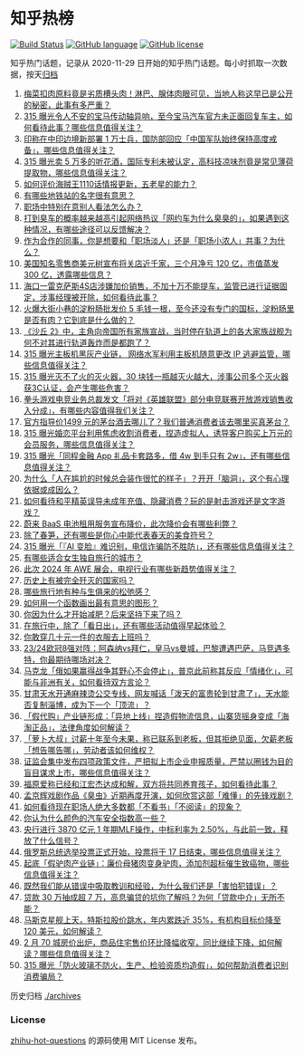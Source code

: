 # 知乎热榜
[![Build Status](https://github.com/ToWeLong/zhihu-hot-questions/workflows/CI/badge.svg)](https://github.com/ToWeLong/zhihu-hot-questions/actions)
[![GitHub language](https://img.shields.io/badge/language-golang-orange.svg)](https://golang.org/)
[![GitHub license](https://img.shields.io/github/license/ToWeLong/zhihu-hot-questions)](https://github.com/ToWeLong/zhihu-hot-questions/blob/main/LICENSE)

知乎热门话题，记录从 2020-11-29 日开始的知乎热门话题。每小时抓取一次数据，按天[归档](./archives)

<!-- BEGIN -->

1. [梅菜扣肉原料竟是劣质槽头肉！淋巴、腺体肉眼可见，当地人称这早已是公开的秘密，此事有多严重？](https://www.zhihu.com/question/648738609)
1. [315 曝光令人不安的宝马传动轴异响，至今宝马汽车官方未正面回复车主，如何看待此事？哪些信息值得关注？](https://www.zhihu.com/question/648744029)
1. [印称在中印边境新部署 1 万士兵，国防部回应「中国军队始终保持高度戒备」，哪些信息值得关注？](https://www.zhihu.com/question/648699020)
1. [315 曝光卖 5 万多的听花酒，国际专利未被认定，高科技凉味剂竟是常见薄荷提取物，哪些信息值得关注？](https://www.zhihu.com/question/648739176)
1. [如何评价海贼王1110话情报更新，五老星的能力？](https://www.zhihu.com/question/648324577)
1. [有哪些地铁站的名字很有意思？](https://www.zhihu.com/question/648235423)
1. [职场中特别在意别人看法怎么办？](https://www.zhihu.com/question/648153927)
1. [打到臭车的概率越来越高引起网络热议「网约车为什么臭臭的」，如果遇到这种情况，有哪些途径可以反馈解决？](https://www.zhihu.com/question/648693255)
1. [作为合作的同事，你是想要和「职场淡人」还是「职场小浓人」共事？为什么？](https://www.zhihu.com/question/648252555)
1. [美国知名零售商美元树宣布将关店近千家，三个月净亏 120 亿，市值蒸发 300 亿，透露哪些信息？](https://www.zhihu.com/question/648586093)
1. [海口一雷克萨斯4S店涉嫌加价销售，不加十万不能提车，监管已进行证据固定，涉事经理被开除，如何看待此事？](https://www.zhihu.com/question/648586179)
1. [火爆大街小巷的淀粉肠批发价 5 毛钱一根，至今还没有专门的国标，淀粉肠里是否有肉？它到底是什么做的？](https://www.zhihu.com/question/648725072)
1. [《沙丘 2》中，主角向帝国所有家族宣战，当时停在轨道上的各大家族战舰为何不对其进行轨道轰炸而是都跑了？](https://www.zhihu.com/question/648325095)
1. [315 曝光主板机黑灰产业链， 网络水军利用主板机随意更改 IP 逃避监管，哪些信息值得关注？](https://www.zhihu.com/question/648734561)
1. [315 曝光灭不了火的灭火器，30 块钱一瓶越灭火越大，涉事公司多个灭火器获3C认证，会产生哪些危害？](https://www.zhihu.com/question/648737272)
1. [拳头游戏电竞业务总裁发文「将对《英雄联盟》部分电竞联赛开放游戏销售收入分成」，有哪些内容值得我们关注？](https://www.zhihu.com/question/648656932)
1. [官方指导价1499 元的茅台酒去哪儿了？我们普通消费者该去哪里买真茅台？](https://www.zhihu.com/question/648656253)
1. [315 曝光婚恋平台利用焦虑收割消费者，捏造虚拟人，诱导客户购买上万元的会员服务，哪些信息值得关注？](https://www.zhihu.com/question/648742620)
1. [315 曝光「同程金融 App 礼品卡套路多，借 4w 到手只有 2w」，还有哪些信息值得关注？](https://www.zhihu.com/question/648745679)
1. [为什么「人在尴尬的时候总会装作很忙的样子」？开开「脑洞」，这个有心理依据或成因么？](https://www.zhihu.com/question/646235373)
1. [如何看待和平精英误导未成年充值、隐藏消费？玩的是射击游戏还是文字游戏？](https://www.zhihu.com/question/648686915)
1. [蔚来 BaaS 电池租用服务宣布降价，此次降价会有哪些利弊？](https://www.zhihu.com/question/648534171)
1. [除了春笋，还有哪些是你心中能代表春天的美食符号？](https://www.zhihu.com/question/645394153)
1. [315 曝光「『AI 变脸』难识别，电信诈骗防不胜防」，还有哪些信息值得关注？](https://www.zhihu.com/question/648742436)
1. [有哪些适合女生独自旅行的城市？](https://www.zhihu.com/question/645951881)
1. [此次 2024 年 AWE 展会，电视行业有哪些新趋势值得关注？](https://www.zhihu.com/question/648731151)
1. [历史上有被完全歼灭的国家吗？](https://www.zhihu.com/question/29018145)
1. [哪些旅行地有种与生俱来的松弛感？](https://www.zhihu.com/question/647003751)
1. [如何用一个函数画出最有意思的图形？](https://www.zhihu.com/question/648360740)
1. [你因为什么才开始减肥？后来坚持下来了吗？](https://www.zhihu.com/question/647590548)
1. [在旅行中，除了「看日出」，还有哪些活动值得早起体验？](https://www.zhihu.com/question/646583384)
1. [你敢穿几十元一件的衣服去上班吗？](https://www.zhihu.com/question/647472287)
1. [23/24欧冠8强对阵：阿森纳vs拜仁，皇马vs曼城，巴黎遭遇巴萨，马竞遇多特，你最期待哪场对决？](https://www.zhihu.com/question/648726411)
1. [马克龙「俄如果赢得战争其野心不会停止」，普京此前称其反应「情绪化」，可能与非洲有关，如何看待双方言论？](https://www.zhihu.com/question/648651526)
1. [甘肃天水开通麻辣烫公交专线，网友喊话「泼天的富贵轮到甘肃了」，天水能否复制淄博，成为下一个「顶流」？](https://www.zhihu.com/question/648518368)
1. [「假代购」产业链形成：「异地上线」捏造假物流信息，山寨货摇身变成「海淘正品」，法律角度如何解读？](https://www.zhihu.com/question/648696681)
1. [「萝卜大叔」讨薪十年至今未果，称已联系到老板，但其拒绝见面，欠薪老板「想告哪告哪」，劳动者该如何维权？](https://www.zhihu.com/question/648650331)
1. [证监会集中发布四项政策文件，严把拟上市企业申报质量，严禁以圈钱为目的盲目谋求上市，哪些信息值得关注？](https://www.zhihu.com/question/648687063)
1. [福原爱称已经和江宏杰达成和解，双方将共同养育孩子，如何看待此事？](https://www.zhihu.com/question/648676176)
1. [孟京辉戏剧作品《臭虫》近期再度开演，如何欣赏这部「难懂」的先锋戏剧？](https://www.zhihu.com/question/648362000)
1. [如何看待现在职场人绝大多数都「不看书」「不阅读」的现象？](https://www.zhihu.com/question/648306945)
1. [你认为什么颜色的汽车安全指数高一些？](https://www.zhihu.com/question/647659233)
1. [央行进行 3870 亿元 1 年期MLF操作，中标利率为 2.50%，与此前一致，释放了什么信号？](https://www.zhihu.com/question/648647607)
1. [俄罗斯总统选举投票正式开始，投票将于 17 日结束，哪些信息值得关注？](https://www.zhihu.com/question/648643974)
1. [起底「假驴肉产业链」：廉价母猪肉变身驴肉，添加剂超标催生致癌物，哪些信息值得关注？](https://www.zhihu.com/question/648672361)
1. [既然我们能从错误中吸取教训和经验，为什么我们还是「害怕犯错误」？](https://www.zhihu.com/question/648283158)
1. [贷款 30 万抽成超 7 万，高息骗贷的坑你了解吗？为何「贷款中介」无所不能？](https://www.zhihu.com/question/648597046)
1. [马斯克星舰上天，特斯拉股价跳水，年内累跌近 35%，有机构目标价降至 120 美元，如何解读？](https://www.zhihu.com/question/648644311)
1. [2 月 70 城房价出炉，商品住宅售价环比降幅收窄，同比继续下降，如何解读？哪些信息值得关注？](https://www.zhihu.com/question/648647612)
1. [315 曝光「防火玻璃不防火，生产、检验资质均造假」，如何帮助消费者识别消费骗局？](https://www.zhihu.com/question/648736419)

<!-- END -->

历史归档 [./archives](./archives)


### License
[zhihu-hot-questions](https://github.com/towelong/zhihu-hot-questions) 的源码使用 MIT License 发布。
